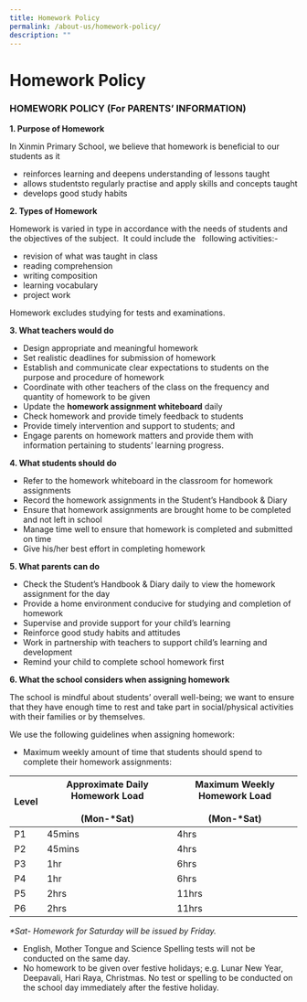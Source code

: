 ```yaml
---
title: Homework Policy
permalink: /about-us/homework-policy/
description: ""
---
```

# **Homework Policy**

### HOMEWORK POLICY (For PARENTS’ INFORMATION)

**1\. Purpose of Homework**

In Xinmin Primary School, we believe that homework is beneficial to our students as it

*   reinforces learning and deepens understanding of lessons taught
*   allows studentsto regularly practise and apply skills and concepts taught
*   develops good study habits

**2\. Types of Homework**

Homework is varied in type in accordance with the needs of students and the objectives of the subject.  It could include the   following activities:-

*   revision of what was taught in class
*   reading comprehension
*   writing composition
*   learning vocabulary
*   project work

Homework excludes studying for tests and examinations.

**3\. What teachers would do**

*   Design appropriate and meaningful homework
*   Set realistic deadlines for submission of homework
*   Establish and communicate clear expectations to students on the purpose and procedure of homework
*   Coordinate with other teachers of the class on the frequency and quantity of homework to be given
*   Update the **homework assignment whiteboard** daily
*   Check homework and provide timely feedback to students
*   Provide timely intervention and support to students; and
*   Engage parents on homework matters and provide them with information pertaining to students’ learning progress.

**4\. What students should do**

*   Refer to the homework whiteboard in the classroom for homework assignments
*   Record the homework assignments in the Student’s Handbook & Diary
*   Ensure that homework assignments are brought home to be completed and not left in school
*   Manage time well to ensure that homework is completed and submitted on time
*   Give his/her best effort in completing homework

**5\. What parents can do**

*   Check the Student’s Handbook & Diary daily to view the homework assignment for the day
*   Provide a home environment conducive for studying and completion of homework
*   Supervise and provide support for your child’s learning
*   Reinforce good study habits and attitudes
*   Work in partnership with teachers to support child’s learning and development
*   Remind your child to complete school homework first

**6\. What the school considers when assigning homework**

The school is mindful about students’ overall well-being; we want to ensure that they have enough time to rest and take part in social/physical activities with their families or by themselves.

We use the following guidelines when assigning homework:

*   Maximum weekly amount of time that students should spend to complete their homework assignments:

| Level 	| Approximate Daily Homework Load<br><br>(Mon-\*Sat) 	| Maximum Weekly Homework Load<br><br>(Mon-\*Sat) 	|
|---	|---	|---	|
| P1 	| 45mins 	| 4hrs 	|
| P2 	| 45mins 	| 4hrs 	|
| P3 	| 1hr 	| 6hrs 	|
| P4 	| 1hr 	| 6hrs 	|
| P5 	| 2hrs 	| 11hrs 	|
| P6 	| 2hrs 	| 11hrs 	|

_\*Sat- Homework for Saturday will be issued by Friday._

*   English, Mother Tongue and Science Spelling tests will not be conducted on the same day.
*   No homework to be given over festive holidays; e.g. Lunar New Year, Deepavali, Hari Raya, Christmas. No test or spelling to be conducted on the school day immediately after the festive holiday.